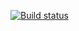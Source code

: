 [![Build status](https://ci.appveyor.com/api/projects/status/0x2n6bm6pjeknsl9?svg=true)](https://ci.appveyor.com/project/AlenaKarpolenko/dnd)
